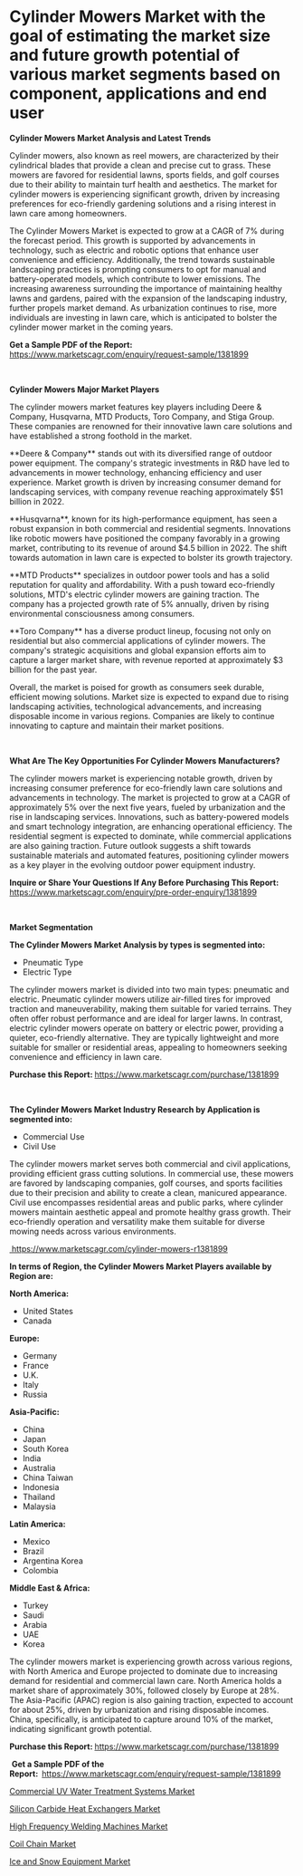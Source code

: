 <p><h1>Cylinder Mowers Market with the goal of estimating the market size and future growth potential of various market segments based on component, applications and end user</h1></p><p><strong>Cylinder Mowers Market Analysis and Latest Trends</strong></p>
<p><p>Cylinder mowers, also known as reel mowers, are characterized by their cylindrical blades that provide a clean and precise cut to grass. These mowers are favored for residential lawns, sports fields, and golf courses due to their ability to maintain turf health and aesthetics. The market for cylinder mowers is experiencing significant growth, driven by increasing preferences for eco-friendly gardening solutions and a rising interest in lawn care among homeowners.</p><p>The Cylinder Mowers Market is expected to grow at a CAGR of 7% during the forecast period. This growth is supported by advancements in technology, such as electric and robotic options that enhance user convenience and efficiency. Additionally, the trend towards sustainable landscaping practices is prompting consumers to opt for manual and battery-operated models, which contribute to lower emissions. The increasing awareness surrounding the importance of maintaining healthy lawns and gardens, paired with the expansion of the landscaping industry, further propels market demand. As urbanization continues to rise, more individuals are investing in lawn care, which is anticipated to bolster the cylinder mower market in the coming years.</p></p>
<p><strong>Get a Sample PDF of the Report:&nbsp;</strong> <a href="https://www.marketscagr.com/enquiry/request-sample/1381899?utm_campaign=2110&utm_medium=2&utm_source=Github&utm_content=ia&utm_term=08042025&utm_id=cylinder-mowers">https://www.marketscagr.com/enquiry/request-sample/1381899</a></p>
<p>&nbsp;</p>
<p><strong>Cylinder Mowers Major Market Players</strong></p>
<p><p>The cylinder mowers market features key players including Deere & Company, Husqvarna, MTD Products, Toro Company, and Stiga Group. These companies are renowned for their innovative lawn care solutions and have established a strong foothold in the market.</p><p>**Deere & Company** stands out with its diversified range of outdoor power equipment. The company's strategic investments in R&D have led to advancements in mower technology, enhancing efficiency and user experience. Market growth is driven by increasing consumer demand for landscaping services, with company revenue reaching approximately $51 billion in 2022. </p><p>**Husqvarna**, known for its high-performance equipment, has seen a robust expansion in both commercial and residential segments. Innovations like robotic mowers have positioned the company favorably in a growing market, contributing to its revenue of around $4.5 billion in 2022. The shift towards automation in lawn care is expected to bolster its growth trajectory.</p><p>**MTD Products** specializes in outdoor power tools and has a solid reputation for quality and affordability. With a push toward eco-friendly solutions, MTD's electric cylinder mowers are gaining traction. The company has a projected growth rate of 5% annually, driven by rising environmental consciousness among consumers.</p><p>**Toro Company** has a diverse product lineup, focusing not only on residential but also commercial applications of cylinder mowers. The company's strategic acquisitions and global expansion efforts aim to capture a larger market share, with revenue reported at approximately $3 billion for the past year.</p><p>Overall, the market is poised for growth as consumers seek durable, efficient mowing solutions. Market size is expected to expand due to rising landscaping activities, technological advancements, and increasing disposable income in various regions. Companies are likely to continue innovating to capture and maintain their market positions.</p></p>
<p>&nbsp;</p>
<p><strong>What Are The Key Opportunities For Cylinder Mowers Manufacturers?</strong></p>
<p><p>The cylinder mowers market is experiencing notable growth, driven by increasing consumer preference for eco-friendly lawn care solutions and advancements in technology. The market is projected to grow at a CAGR of approximately 5% over the next five years, fueled by urbanization and the rise in landscaping services. Innovations, such as battery-powered models and smart technology integration, are enhancing operational efficiency. The residential segment is expected to dominate, while commercial applications are also gaining traction. Future outlook suggests a shift towards sustainable materials and automated features, positioning cylinder mowers as a key player in the evolving outdoor power equipment industry.</p></p>
<p><strong>Inquire or Share Your Questions If Any Before Purchasing This Report:</strong> <a href="https://www.marketscagr.com/enquiry/pre-order-enquiry/1381899?utm_campaign=2110&utm_medium=2&utm_source=Github&utm_content=ia&utm_term=08042025&utm_id=cylinder-mowers">https://www.marketscagr.com/enquiry/pre-order-enquiry/1381899</a></p>
<p>&nbsp;</p>
<p><strong>Market Segmentation</strong></p>
<p><strong>The Cylinder Mowers Market Analysis by types is segmented into:</strong></p>
<p><ul><li>Pneumatic Type</li><li>Electric Type</li></ul></p>
<p><p>The cylinder mowers market is divided into two main types: pneumatic and electric. Pneumatic cylinder mowers utilize air-filled tires for improved traction and maneuverability, making them suitable for varied terrains. They often offer robust performance and are ideal for larger lawns. In contrast, electric cylinder mowers operate on battery or electric power, providing a quieter, eco-friendly alternative. They are typically lightweight and more suitable for smaller or residential areas, appealing to homeowners seeking convenience and efficiency in lawn care.</p></p>
<p><strong>Purchase this Report:&nbsp;</strong><a href="https://www.marketscagr.com/purchase/1381899?utm_campaign=2110&utm_medium=2&utm_source=Github&utm_content=ia&utm_term=08042025&utm_id=cylinder-mowers">https://www.marketscagr.com/purchase/1381899</a></p>
<p>&nbsp;</p>
<p><strong>The Cylinder Mowers Market Industry Research by Application is segmented into:</strong></p>
<p><ul><li>Commercial Use</li><li>Civil Use</li></ul></p>
<p><p>The cylinder mowers market serves both commercial and civil applications, providing efficient grass cutting solutions. In commercial use, these mowers are favored by landscaping companies, golf courses, and sports facilities due to their precision and ability to create a clean, manicured appearance. Civil use encompasses residential areas and public parks, where cylinder mowers maintain aesthetic appeal and promote healthy grass growth. Their eco-friendly operation and versatility make them suitable for diverse mowing needs across various environments.</p></p>
<p><a href="https://www.marketscagr.com/cylinder-mowers-r1381899?utm_campaign=2110&utm_medium=2&utm_source=Github&utm_content=ia&utm_term=08042025&utm_id=cylinder-mowers">&nbsp;https://www.marketscagr.com/cylinder-mowers-r1381899</a></p>
<p><strong>In terms of Region, the Cylinder Mowers Market Players available by Region are:</strong></p>
<p>
    <p> <strong> North America: </strong>
        <ul>
            <li>United States</li>
            <li>Canada</li>
        </ul>
        </p> 
    <p> <strong> Europe: </strong>
        <ul>
            <li>Germany</li>
            <li>France</li>
            <li>U.K.</li>
            <li>Italy</li>
            <li>Russia</li>
        </ul>
        </p> 
    <p> <strong> Asia-Pacific: </strong>
        <ul>
            <li>China</li>
            <li>Japan</li>
            <li>South Korea</li>
            <li>India</li>
            <li>Australia</li>
            <li>China Taiwan</li>
            <li>Indonesia</li>
            <li>Thailand</li>
            <li>Malaysia</li>
        </ul>
        </p> 
    <p> <strong> Latin America: </strong>
        <ul>
            <li>Mexico</li>
            <li>Brazil</li>
            <li>Argentina Korea</li>
            <li>Colombia</li>
        </ul>
        </p> 
    <p> <strong> Middle East & Africa: </strong>
        <ul>
            <li>Turkey</li>
            <li>Saudi</li>
            <li>Arabia</li>
            <li>UAE</li>
            <li>Korea</li>
        </ul>
    </p>
    </p>
<p><p>The cylinder mowers market is experiencing growth across various regions, with North America and Europe projected to dominate due to increasing demand for residential and commercial lawn care. North America holds a market share of approximately 30%, followed closely by Europe at 28%. The Asia-Pacific (APAC) region is also gaining traction, expected to account for about 25%, driven by urbanization and rising disposable incomes. China, specifically, is anticipated to capture around 10% of the market, indicating significant growth potential.</p></p>
<p><strong>Purchase this Report: </strong><a href="https://www.marketscagr.com/purchase/1381899?utm_campaign=2110&utm_medium=2&utm_source=Github&utm_content=ia&utm_term=08042025&utm_id=cylinder-mowers">https://www.marketscagr.com/purchase/1381899</a></p>
<p>&nbsp;<strong>Get a Sample PDF of the Report:&nbsp;&nbsp;</strong><a href="https://www.marketscagr.com/enquiry/request-sample/1381899?utm_campaign=2110&utm_medium=2&utm_source=Github&utm_content=ia&utm_term=08042025&utm_id=cylinder-mowers">https://www.marketscagr.com/enquiry/request-sample/1381899</a></p>
<p><strong></strong></p>
<p><p><a href="https://github.com/merzafairy04/Market-Research-Report-List-1/blob/main/commercial-uv-water-treatment-systems-market.md?utm_campaign=2110&utm_medium=2&utm_source=Github&utm_content=ia&utm_term=08042025&utm_id=cylinder-mowers">Commercial UV Water Treatment Systems Market</a></p><p><a href="https://github.com/ifsahvadenah/Market-Research-Report-List-1/blob/main/silicon-carbide-heat-exchangers-market.md?utm_campaign=2110&utm_medium=2&utm_source=Github&utm_content=ia&utm_term=08042025&utm_id=cylinder-mowers">Silicon Carbide Heat Exchangers Market</a></p><p><a href="https://github.com/vasosblenksk/Market-Research-Report-List-1/blob/main/high-frequency-welding-machines-market.md?utm_campaign=2110&utm_medium=2&utm_source=Github&utm_content=ia&utm_term=08042025&utm_id=cylinder-mowers">High Frequency Welding Machines Market</a></p><p><a href="https://github.com/viohlbrenksf/Market-Research-Report-List-1/blob/main/coil-chain-market.md?utm_campaign=2110&utm_medium=2&utm_source=Github&utm_content=ia&utm_term=08042025&utm_id=cylinder-mowers">Coil Chain Market</a></p><p><a href="https://github.com/ashepherd82/Market-Research-Report-List-7/blob/main/ice-and-snow-equipment-market.md?utm_campaign=2110&utm_medium=2&utm_source=Github&utm_content=ia&utm_term=08042025&utm_id=cylinder-mowers">Ice and Snow Equipment Market</a></p></p>